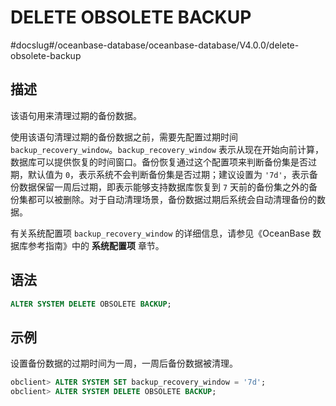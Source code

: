 # DELETE OBSOLETE BACKUP 
#docslug#/oceanbase-database/oceanbase-database/V4.0.0/delete-obsolete-backup


## 描述 

该语句用来清理过期的备份数据。

使用该语句清理过期的备份数据之前，需要先配置过期时间 `backup_recovery_window`。`backup_recovery_window` 表示从现在开始向前计算，数据库可以提供恢复的时间窗口。备份恢复通过这个配置项来判断备份集是否过期，默认值为 `0`，表示系统不会判断备份集是否过期；建议设置为 `'7d'`，表示备份数据保留一周后过期，即表示能够支持数据库恢复到 `7` 天前的备份集之外的备份集都可以被删除。对于自动清理场景，备份数据过期后系统会自动清理备份的数据。

有关系统配置项 `backup_recovery_window` 的详细信息，请参见《OceanBase 数据库参考指南》中的 **系统配置项** 章节。

## 语法 

```sql
ALTER SYSTEM DELETE OBSOLETE BACKUP;
```

## 示例 

设置备份数据的过期时间为一周，一周后备份数据被清理。

```sql
obclient> ALTER SYSTEM SET backup_recovery_window = '7d';
obclient> ALTER SYSTEM DELETE OBSOLETE BACKUP;
```


